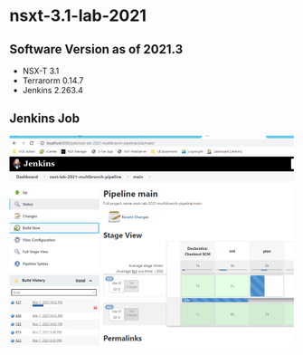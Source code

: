 # nsxt-3.1-lab-2021

## Software Version as of 2021.3
- NSX-T 3.1
- Terrarorm 0.14.7
- Jenkins 2.263.4

## Jenkins Job
![Jenkins job](docs/Picture1.png)
